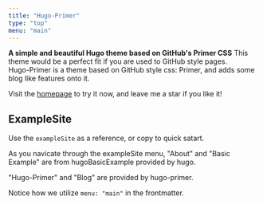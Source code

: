 ```yaml
---
title: "Hugo-Primer"
type: "top"
menu: "main"
---
```


**A simple and beautiful Hugo theme based on GitHub's Primer CSS**
This theme would be a perfect fit if you are used to GitHub style pages.  
Hugo-Primer is a theme based on GitHub style css: Primer, and adds some blog like features onto it.

Visit the [homepage](https://github.com/qqhann/hugo-primer) to try it now, and leave me a star if you like it!

## ExampleSite

Use the `exampleSite` as a reference, or copy to quick satart.

As you navicate through the exampleSite menu,
"About" and "Basic Example" are from hugoBasicExample provided by hugo.

"Hugo-Primer" and "Blog" are provided by hugo-primer.

Notice how we utilize `menu: "main"` in the frontmatter.
